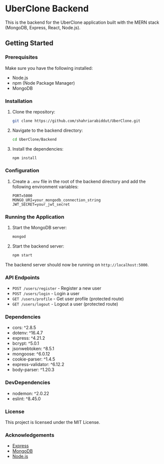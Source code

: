 # UberClone Backend

This is the backend for the UberClone application built with the MERN stack (MongoDB, Express, React, Node.js).

## Getting Started

### Prerequisites

Make sure you have the following installed:

- Node.js
- npm (Node Package Manager)
- MongoDB

### Installation

1. Clone the repository:
   ```bash
   git clone https://github.com/shahriarabiddut/UberClone.git
   ```
2. Navigate to the backend directory:
   ```bash
   cd UberClone/Backend
   ```
3. Install the dependencies:
   ```bash
   npm install
   ```

### Configuration

1. Create a `.env` file in the root of the backend directory and add the following environment variables:
   ```env
   PORT=5000
   MONGO_URI=your_mongodb_connection_string
   JWT_SECRET=your_jwt_secret
   ```

### Running the Application

1. Start the MongoDB server:
   ```bash
   mongod
   ```
2. Start the backend server:
   ```bash
   npm start
   ```

The backend server should now be running on `http://localhost:5000`.

### API Endpoints

- `POST /users/register` - Register a new user
- `POST /users/login` - Login a user
- `GET /users/profile` - Get user profile (protected route)
- `GET /users/logout` - Logout a user (protected route)

### Dependencies

- cors: ^2.8.5
- dotenv: ^16.4.7
- express: ^4.21.2
- bcrypt: ^5.0.1
- jsonwebtoken: ^8.5.1
- mongoose: ^6.0.12
- cookie-parser: ^1.4.5
- express-validator: ^6.12.2
- body-parser: ^1.20.3

### DevDependencies

- nodemon: ^2.0.22
- eslint: ^8.45.0

### License

This project is licensed under the MIT License.

### Acknowledgements

- [Express](https://expressjs.com/)
- [MongoDB](https://www.mongodb.com/)
- [Node.js](https://nodejs.org/)
